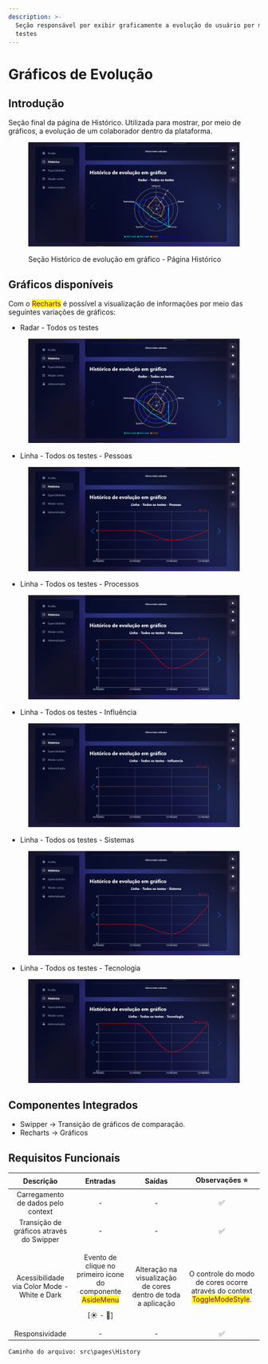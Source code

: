 ```yaml
---
description: >-
  Seção responsável por exibir graficamente a evolução do usuário por meio dos
  testes
---
```


# Gráficos de Evolução

## Introdução

Seção final da página de Histórico. Utilizada para mostrar, por meio de gráficos, a evolução de um colaborador dentro da plataforma.

<figure><img src="../../.gitbook/assets/image (3) (2).png" alt=""><figcaption><p>Seção Histórico de evolução em gráfico - Página Histórico</p></figcaption></figure>

## Gráficos disponíveis

Com o <mark style="color:purple;">Recharts</mark> é possível a visualização de informações por meio das seguintes variações de gráficos:

* Radar - Todos os testes

<figure><img src="../../.gitbook/assets/image (11) (2).png" alt=""><figcaption></figcaption></figure>

* Linha - Todos os testes - Pessoas

<figure><img src="../../.gitbook/assets/image (2).png" alt=""><figcaption></figcaption></figure>

* Linha - Todos os testes - Processos

<figure><img src="../../.gitbook/assets/image (19).png" alt=""><figcaption></figcaption></figure>

* Linha - Todos os testes - Influência

<figure><img src="../../.gitbook/assets/image (12).png" alt=""><figcaption></figcaption></figure>

* Linha - Todos os testes - Sistemas

<figure><img src="../../.gitbook/assets/image (18).png" alt=""><figcaption></figcaption></figure>

* Linha - Todos os testes - Tecnologia

<figure><img src="../../.gitbook/assets/image (14) (1).png" alt=""><figcaption></figcaption></figure>

## Componentes Integrados

* Swipper -> Transição de gráficos de comparação.
* Recharts -> Gráficos

## Requisitos Funcionais

|                   Descrição                  |                                                       Entradas                                                      |                             Saídas                            |                                               Observações ⭐                                               |
| :------------------------------------------: | :-----------------------------------------------------------------------------------------------------------------: | :-----------------------------------------------------------: | :-------------------------------------------------------------------------------------------------------: |
|      Carregamento de dados pelo context      |                                                          -                                                          |                               -                               |                                                     ✅                                                     |
|   Transição de gráficos através do Swipper   |                                                          -                                                          |                               -                               |                                                     ✅                                                     |
| Acessibilidade via Color Mode - White e Dark | <p>Evento de clique no primeiro ícone do componente <mark style="color:purple;">AsideMenu</mark></p><p>[☀ - 🌙]</p> | Alteração na visualização de cores dentro de toda a aplicação | O controle do modo de cores ocorre através do context <mark style="color:purple;">ToggleModeStyle</mark>. |
|                Responsividade                |                                                          -                                                          |                               -                               |                                                     ✅                                                     |

```
Caminho do arquivo: src\pages\History
```

